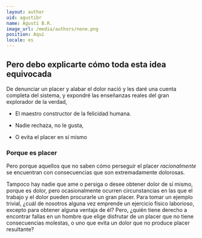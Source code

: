 ```yaml
---
layout: author
uid: agustibr
name: Agustí B.R.
image_url: /media/authors/none.png
position: Aquí
locale: es
---
```

## Pero debo explicarte cómo toda esta idea equivocada 


De denunciar un placer y alabar el dolor nació y les daré una cuenta completa del sistema, y expondré las enseñanzas reales del gran explorador de la verdad, 


* El maestro constructor de la felicidad humana. 

* Nadie rechaza, no le gusta, 

* O evita el placer en sí mismo 


### Porque es placer 


Pero porque aquellos que no saben cómo perseguir el placer *racionalmente* se encuentran con consecuencias que son extremadamente dolorosas. 


Tampoco hay nadie que ame o persiga o desee obtener dolor de sí mismo, porque es dolor, pero ocasionalmente ocurren circunstancias en las que el trabajo y el dolor pueden procurarle un gran placer. Para tomar un ejemplo trivial, ¿cuál de nosotros alguna vez emprende un ejercicio físico laborioso, excepto para obtener alguna ventaja de él? Pero, ¿quién tiene derecho a encontrar fallas en un hombre que elige disfrutar de un placer que no tiene consecuencias molestas, o uno que evita un dolor que no produce placer resultante?
